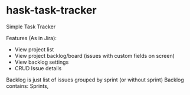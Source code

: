 # hask-task-tracker

Simple Task Tracker

Features (As in Jira):
- View project list
- View project backlog/board (issues with custom fields on screen)
- View backlog settings
- CRUD Issue details

Backlog is just list of issues grouped by sprint (or without sprint)
Backlog contains: 
Sprints, 
